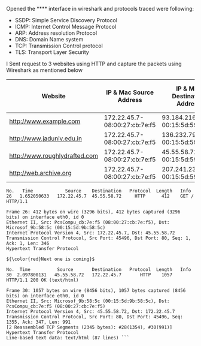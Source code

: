Opened the **** interface in wireshark and protocols traced were following:
- SSDP: Simple Service Discovery Protocol
- ICMP: Internet Control Message Protocol
- ARP: Address resolution Protocol
- DNS: Domain Name system
- TCP: Transmission Control protocol
- TLS: Transport Layer Security

I Sent request to 3 websites using HTTP and capture the packets using Wireshark as mentioned below

Website | IP & Mac Source Address | IP & Mac Destination Address | Http response code| Round Trip Time for http 200|Http response code after reloading | Round trip time after reloading|Transport layer protocol(tcp/udp)|Source(client) port|Desination(server) port 
--------|--------------|----------------|-------------------|----------|-----|------|------|-----|---------
http://www.example.com|172.22.45.7-08:00:27:cb:7e:f5|93.184.216.34- 00:15:5d:59:c7:03 |200 ok|0.543665463 sec|304 not modified|0.227996837 |TCP|41010|80
http://www.jaduniv.edu.in|172.22.45.7-08:00:27:cb:7e:f5|136.232.79.162-00:15:5d:59:c7:03|200 ok|2.693430646|404|0.053492501|TCP|35640|80
http://www.roughlydrafted.com|172.22.45.7-08:00:27:cb:7e:f5|45.55.58.72-00:15:5d:59:c7:03|200 ok|0.449966139|200 ok|0.402523232|TCP|58818|80
http://web.archive.org|172.22.45.7-08:00:27:cb:7e:f5|207.241.237.3-00:15:5d:59:c7:03|200 ok|0.998223257|Continuation|0.454898362|TCP|42416|80


``` 
No.   Time            Source    Destination   Protocol  Length   Info
26   1.652050633   172.22.45.7  45.55.58.72     HTTP      412    GET / HTTP/1.1

Frame 26: 412 bytes on wire (3296 bits), 412 bytes captured (3296 bits) on interface eth0, id 0
Ethernet II, Src: PcsCompu_cb:7e:f5 (08:00:27:cb:7e:f5), Dst: Microsof_9b:58:5c (00:15:5d:9b:58:5c)
Internet Protocol Version 4, Src: 172.22.45.7, Dst: 45.55.58.72
Transmission Control Protocol, Src Port: 45496, Dst Port: 80, Seq: 1, Ack: 1, Len: 346
Hypertext Transfer Protocol

${\color{red}Next one is coming}$

No.  Time          Source       Destination   Protocol  Length   Info
30  2.097800131   45.55.58.72   172.22.45.7       HTTP    1057   HTTP/1.1 200 OK (text/html)

Frame 30: 1057 bytes on wire (8456 bits), 1057 bytes captured (8456 bits) on interface eth0, id 0
Ethernet II, Src: Microsof_9b:58:5c (00:15:5d:9b:58:5c), Dst: PcsCompu_cb:7e:f5 (08:00:27:cb:7e:f5)
Internet Protocol Version 4, Src: 45.55.58.72, Dst: 172.22.45.7
Transmission Control Protocol, Src Port: 80, Dst Port: 45496, Seq: 1355, Ack: 347, Len: 991
[2 Reassembled TCP Segments (2345 bytes): #28(1354), #30(991)]
Hypertext Transfer Protocol
Line-based text data: text/html (87 lines) ```
